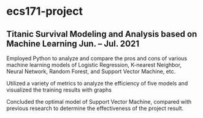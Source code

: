 # ecs171-project

## Titanic Survival Modeling and Analysis based on Machine Learning    	Jun. – Jul. 2021

Employed Python to analyze and compare the pros and cons of various machine learning models of Logistic Regression, K-nearest Neighbor, Neural Network, Random Forest, and Support Vector Machine, etc.  

Utilized a variety of metrics to analyze the efficiency of five models and visualized the training results with graphs  

Concluded the optimal model of Support Vector Machine, compared with previous research to determine the effectiveness of the project result.  
